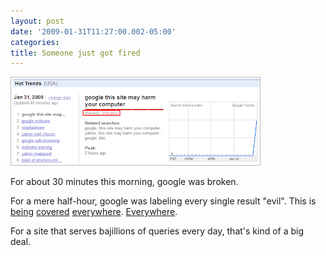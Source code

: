 ```yaml
---
layout: post
date: '2009-01-31T11:27:00.002-05:00'
categories:
title: Someone just got fired
---
```


[![](/assets/2009/google-oops.png)](http://www.google.com/trends/hottrends?q=google+this+site+may+harm+your+computer&date=2009-1-31&sa=X)

For about 30 minutes this morning, google was broken.

For a mere half-hour, google was labeling every single result "evil". This is [being](http://news.cnet.com/8301-13512_3-10153939-23.html) [covered](http://www.techcrunch.com/2009/01/31/google-flags-whole-internet-as-malware/) [everywhere](http://consumerist.com/5143451/every-google-result-is-malicious). [Everywhere](http://digg.com/search?s=google+harm+your+computer&submit=Search&section=all&type=both&area=all&sort=new).

For a site that serves bajillions of queries every day, that's kind of a big deal.